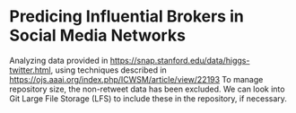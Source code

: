 # Predicing Influential Brokers in Social Media Networks

Analyzing data provided in https://snap.stanford.edu/data/higgs-twitter.html, using techniques described in https://ojs.aaai.org/index.php/ICWSM/article/view/22193
To manage repository size, the non-retweet data has been excluded. We can look into Git Large File Storage (LFS) to include these in the repository, if necessary.

